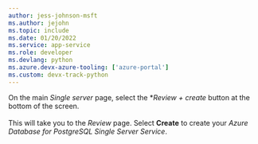 ```yaml
---
author: jess-johnson-msft
ms.author: jejohn
ms.topic: include
ms.date: 01/20/2022
ms.service: app-service
ms.role: developer
ms.devlang: python
ms.azure.devx-azure-tooling: ['azure-portal']
ms.custom: devx-track-python
---
```


On the main *Single server* page, select the **Review + create* button at the bottom of the screen.<br>
<br>
This will take you to the *Review* page.  Select **Create** to create your *Azure Database for PostgreSQL Single Server Service*.
